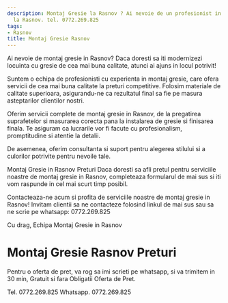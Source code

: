 ```yaml
---
description: Montaj Gresie la Rasnov ? Ai nevoie de un profesionist in Montaj Gresie
  la Rasnov. tel. 0772.269.825
tags:
- Rasnov
title: Montaj Gresie Rasnov
---
```



Ai nevoie de montaj gresie in Rasnov? Daca doresti sa iti modernizezi locuinta cu gresie de cea mai buna calitate, atunci ai ajuns in locul potrivit! 

Suntem o echipa de profesionisti cu experienta in montaj gresie, care ofera servicii de cea mai buna calitate la preturi competitive. Folosim materiale de calitate superioara, asigurandu-ne ca rezultatul final sa fie pe masura asteptarilor clientilor nostri. 

Oferim servicii complete de montaj gresie in Rasnov, de la pregatirea suprafetelor si masurarea corecta pana la instalarea de gresie si finisarea finala. Te asiguram ca lucrarile vor fi facute cu profesionalism, promptitudine si atentie la detalii. 

De asemenea, oferim consultanta si suport pentru alegerea stilului si a culorilor potrivite pentru nevoile tale. 

Montaj Gresie in Rasnov Preturi 
Daca doresti sa afli pretul pentru serviciile noastre de montaj gresie in Rasnov, completeaza formularul de mai sus si iti vom raspunde in cel mai scurt timp posibil. 

Contacteaza-ne acum si profita de serviciile noastre de montaj gresie in Rasnov! Invitam clientii sa ne contacteze folosind linkul de mai sus sau sa ne scrie pe whatsapp: 0772.269.825

Cu drag,
Echipa Montaj Gresie in Rasnov

# Montaj Gresie Rasnov Preturi
Pentru o oferta de pret, va rog sa imi scrieti pe whatsapp, si va trimitem in 30 min, Gratuit si fara Obligatii Oferta de Pret.

Tel. 0772.269.825
Whatsapp. 0772.269.825